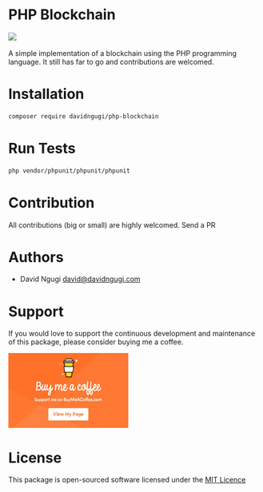 # PHP Blockchain

<a href = "https://travis-ci.org/DavidNgugi/php-blockchain" title = "Buy Me a Coffee" target="_blank"><img src="https://travis-ci.org/DavidNgugi/php-blockchain.svg?branch=master"/></a>

A simple implementation of a blockchain using the PHP programming language. It still has far to go and contributions are welcomed.

# Installation

```bash
composer require davidngugi/php-blockchain
```

# Run Tests

```bash
php vendor/phpunit/phpunit/phpunit
```

# Contribution

All contributions (big or small) are highly welcomed. Send a PR

# Authors

* David Ngugi <david@davidngugi.com>

# Support

If you would love to support the continuous development and maintenance of this package, please consider buying me a coffee.

<a href = "https://www.buymeacoffee.com/DavidNgugi" title = "Buy Me a Coffee" target="_blank"><img src="https://github.com/DavidNgugi/php-blockchain/blob/master/coffee.jpg?raw=true" width="240px" height ="150px"/></a>

# License

This package is open-sourced software licensed under the [MIT Licence](https://github.com/DavidNgugi/php-blockchain/blob/master/LICENSE)

